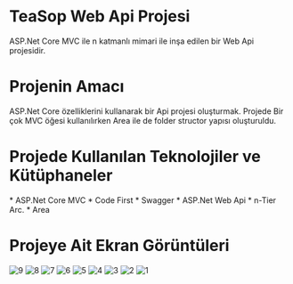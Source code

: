 <h1>TeaSop Web Api Projesi</h1>
ASP.Net Core MVC ile n katmanlı mimari ile inşa edilen bir Web Api projesidir. 
<h1>Projenin Amacı</h1>

ASP.Net Core özelliklerini kullanarak bir Api projesi oluşturmak. Projede Bir çok MVC öğesi kullanılırken Area ile de folder structor yapısı oluşturuldu. 

<h1>Projede Kullanılan Teknolojiler ve Kütüphaneler </h1>
* ASP.Net Core MVC
* Code First
* Swagger
* ASP.Net Web Api
* n-Tier Arc.
* Area

<h1>Projeye Ait Ekran Görüntüleri</h1>


![9](https://github.com/ufkkarayel/TeaShopApi/assets/102018206/593a1348-f151-43e0-8334-0c5bd2aa98da)
![8](https://github.com/ufkkarayel/TeaShopApi/assets/102018206/f3cb20d4-c92a-4b57-9394-c2ec2cd99071)
![7](https://github.com/ufkkarayel/TeaShopApi/assets/102018206/71419ae5-f799-405a-a4a8-c3048c8cd83d)
![6](https://github.com/ufkkarayel/TeaShopApi/assets/102018206/6c319884-96b4-4d8d-9528-da304e913c85)
![5](https://github.com/ufkkarayel/TeaShopApi/assets/102018206/acc1a51e-fe76-48db-a77c-84efbc2e8752)
![4](https://github.com/ufkkarayel/TeaShopApi/assets/102018206/2ec2aca0-d8ab-4afd-81c7-e5806c21f8b0)
![3](https://github.com/ufkkarayel/TeaShopApi/assets/102018206/1aedd4d0-cdef-49a7-947e-e53633baa0af)
![2](https://github.com/ufkkarayel/TeaShopApi/assets/102018206/f96b53f0-7afc-4aa8-bf19-666ee1816eb5)
![1](https://github.com/ufkkarayel/TeaShopApi/assets/102018206/025bd81f-2da1-4429-b979-2409dbe615d6)
